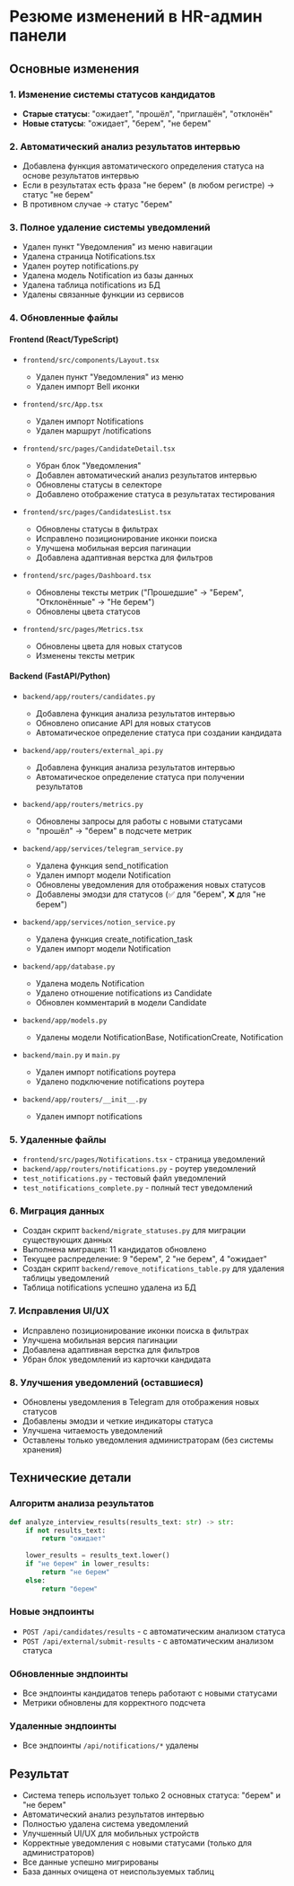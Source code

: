 # Резюме изменений в HR-админ панели

## Основные изменения

### 1. Изменение системы статусов кандидатов
- **Старые статусы**: "ожидает", "прошёл", "приглашён", "отклонён"
- **Новые статусы**: "ожидает", "берем", "не берем"

### 2. Автоматический анализ результатов интервью
- Добавлена функция автоматического определения статуса на основе результатов интервью
- Если в результатах есть фраза "не берем" (в любом регистре) → статус "не берем"
- В противном случае → статус "берем"

### 3. Полное удаление системы уведомлений
- Удален пункт "Уведомления" из меню навигации
- Удалена страница Notifications.tsx
- Удален роутер notifications.py
- Удалена модель Notification из базы данных
- Удалена таблица notifications из БД
- Удалены связанные функции из сервисов

### 4. Обновленные файлы

#### Frontend (React/TypeScript)
- `frontend/src/components/Layout.tsx`
  - Удален пункт "Уведомления" из меню
  - Удален импорт Bell иконки

- `frontend/src/App.tsx`
  - Удален импорт Notifications
  - Удален маршрут /notifications

- `frontend/src/pages/CandidateDetail.tsx`
  - Убран блок "Уведомления"
  - Добавлен автоматический анализ результатов интервью
  - Обновлены статусы в селекторе
  - Добавлено отображение статуса в результатах тестирования

- `frontend/src/pages/CandidatesList.tsx`
  - Обновлены статусы в фильтрах
  - Исправлено позиционирование иконки поиска
  - Улучшена мобильная версия пагинации
  - Добавлена адаптивная верстка для фильтров

- `frontend/src/pages/Dashboard.tsx`
  - Обновлены тексты метрик ("Прошедшие" → "Берем", "Отклонённые" → "Не берем")
  - Обновлены цвета статусов

- `frontend/src/pages/Metrics.tsx`
  - Обновлены цвета для новых статусов
  - Изменены тексты метрик

#### Backend (FastAPI/Python)
- `backend/app/routers/candidates.py`
  - Добавлена функция анализа результатов интервью
  - Обновлено описание API для новых статусов
  - Автоматическое определение статуса при создании кандидата

- `backend/app/routers/external_api.py`
  - Добавлена функция анализа результатов интервью
  - Автоматическое определение статуса при получении результатов

- `backend/app/routers/metrics.py`
  - Обновлены запросы для работы с новыми статусами
  - "прошёл" → "берем" в подсчете метрик

- `backend/app/services/telegram_service.py`
  - Удалена функция send_notification
  - Удален импорт модели Notification
  - Обновлены уведомления для отображения новых статусов
  - Добавлены эмодзи для статусов (✅ для "берем", ❌ для "не берем")

- `backend/app/services/notion_service.py`
  - Удалена функция create_notification_task
  - Удален импорт модели Notification

- `backend/app/database.py`
  - Удалена модель Notification
  - Удалено отношение notifications из Candidate
  - Обновлен комментарий в модели Candidate

- `backend/app/models.py`
  - Удалены модели NotificationBase, NotificationCreate, Notification

- `backend/main.py` и `main.py`
  - Удален импорт notifications роутера
  - Удалено подключение notifications роутера

- `backend/app/routers/__init__.py`
  - Удален импорт notifications

### 5. Удаленные файлы
- `frontend/src/pages/Notifications.tsx` - страница уведомлений
- `backend/app/routers/notifications.py` - роутер уведомлений
- `test_notifications.py` - тестовый файл уведомлений
- `test_notifications_complete.py` - полный тест уведомлений

### 6. Миграция данных
- Создан скрипт `backend/migrate_statuses.py` для миграции существующих данных
- Выполнена миграция: 11 кандидатов обновлено
- Текущее распределение: 9 "берем", 2 "не берем", 4 "ожидает"
- Создан скрипт `backend/remove_notifications_table.py` для удаления таблицы уведомлений
- Таблица notifications успешно удалена из БД

### 7. Исправления UI/UX
- Исправлено позиционирование иконки поиска в фильтрах
- Улучшена мобильная версия пагинации
- Добавлена адаптивная верстка для фильтров
- Убран блок уведомлений из карточки кандидата

### 8. Улучшения уведомлений (оставшиеся)
- Обновлены уведомления в Telegram для отображения новых статусов
- Добавлены эмодзи и четкие индикаторы статуса
- Улучшена читаемость уведомлений
- Оставлены только уведомления администраторам (без системы хранения)

## Технические детали

### Алгоритм анализа результатов
```python
def analyze_interview_results(results_text: str) -> str:
    if not results_text:
        return "ожидает"
    
    lower_results = results_text.lower()
    if "не берем" in lower_results:
        return "не берем"
    else:
        return "берем"
```

### Новые эндпоинты
- `POST /api/candidates/results` - с автоматическим анализом статуса
- `POST /api/external/submit-results` - с автоматическим анализом статуса

### Обновленные эндпоинты
- Все эндпоинты кандидатов теперь работают с новыми статусами
- Метрики обновлены для корректного подсчета

### Удаленные эндпоинты
- Все эндпоинты `/api/notifications/*` удалены

## Результат
- Система теперь использует только 2 основных статуса: "берем" и "не берем"
- Автоматический анализ результатов интервью
- Полностью удалена система уведомлений
- Улучшенный UI/UX для мобильных устройств
- Корректные уведомления с новыми статусами (только для администраторов)
- Все данные успешно мигрированы
- База данных очищена от неиспользуемых таблиц 